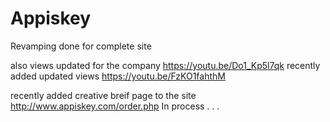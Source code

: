 # Appiskey

 Revamping done for complete site 
 
also views updated for the company https://youtu.be/Do1_Kp5l7qk
recently added updated views https://youtu.be/FzKO1fahthM

recently added creative breif page to the site
     http://www.appiskey.com/order.php
     In process . . .
